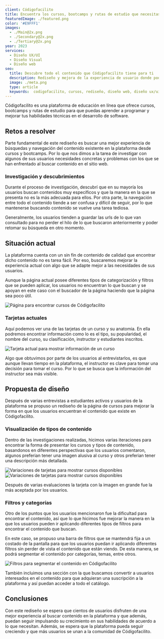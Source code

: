 ```yaml
---
client: Códigofacilito
title: Encuentra los cursos, bootcamps y rutas de estudio que necesitas
featuredImage: ./featured.png
color: '#E9FFF1'
images:
  - ./Main@2x.png
  - ./Secondary@2x.png
  - ./Tertiary@2x.png
year: 2023
services:
  - Diseño UX/UI
  - Diseño Visual
  - Diseño web
seo:
  title: Descubre todo el contenido que Códigofacilito tiene para ti
  description: Rediseño y mejora de la experiencia de usuario donde podrás encontrar cursos, bootcamps y rutas de estudio de mejor forma y más rápida
  image: ./meta.png
  type: article
  keywords:  codigofacilito, cursos, rediseño, diseño web, diseño ux/ui, diseño de experiencia de usuario, diseño de interfaz de usuario, diseño visual, diseño de producto
---
```


Códigofacilito es una plataforma de educación en línea que ofrece cursos, bootcamps y rutas de estudio para que puedas aprender a programar y mejorar tus habilidades técnicas en el desarrollo de software.

## Retos a resolver
Parte fundamental de este rediseño es buscar una mejor experiencia de búsquedas y navegación del contenido existente en la plataforma desde cursos y bootcamps. Por lo que nos dimos a la tarea de investigar con algunos de sus usuarios necesidades concretas y problemas con los que se han enfrentado al buscar contenido en el sitio web.

### Investigación y descubrimientos
Durante el proceso de investigación, descubrí que en su mayoría los usuarios buscan contenidos muy específicos y que la manera en la que se presenta no es la más adecuada para ellos. Por otra parte, la navegación entre todo el contenido tiende a ser confusa y difícil de seguir, por lo que mantenerse buscando contenido se vuelve una tarea tediosa.

Generalmente, los usuarios tienden a guardar las urls de lo que van consultado para no perder el hilo de lo que buscaron anteriormente y poder retomar su búsqueda en otro momento.

## Situación actual
La plataforma cuenta con un sin fin de contenido de calidad que encontrar dicho contenido no es tarea fácil. Por eso, buscaremos mejorar la experiencia actual con algo que se adapte mejor a las necesidades de sus usuarios.

Aunque la página actual posee diferentes tipos de categorización y filtros que se pueden aplicar, los usuarios no encuentran lo que buscan y se apoyan en este caso con el buscador de la página haciendo que la página sea poco útil.

![Página para encontrar cursos de Códigofacilito](./cursos.png)

### Tarjetas actuales
Aquí podemos ver una de las tarjetas de un curso y su anatomia. En ella podremos encontrar información como lo es el tipo, su popularidad, el nombre del curso, su clasificación, instructor y estudiantes inscritos.

![Tarjeta actual para mostrar información de un curso](./course-item.png)

Algo que obtuvimos por parte de los usuarios al entrevistarlos, es que aunque llevan tiempo en la plataforma, el instructor es clave para tomar una decisión para tomar el curso. Por lo que se busca que la información del instructor sea más visible.

## Propuesta de diseño
Después de varias entrevistas a estudiantes activos y usuarios de la plataforma se propuso un rediseño de la página de cursos para mejorar la forma en que los usuarios encuentran el contenido que existe en Códigofacilito.

### Visualización de tipos de contenido
Dentro de las investigaciones realizadas, hicimos varias iteraciones para encontrar la forma de presentar los cursos y tipos de contenido, basandonos en diferentes perspectivas que los usuarios comentaron, algunos preferian tener una imagen alusiva al curso y otros preferian tener una descripción más detallada.

![Variaciones de tarjetas para mostrar cursos disponibles](./tarjetas_v1.png)
![Variaciones de tarjetas para mostrar cursos disponibles](./tarjetas_v2.png)

Después de varias evaluaciones la tarjeta con la imagen en grande fue la más aceptada por los usuarios.

### Filtros y categorías
Otro de los puntos que los usuarios mencionaron fue la dificultad para encontrar el contenido, así que lo que hicimos fue mejorar la manera en la que los usuarios pueden ir aplicando diferentes tipos de filtros para encontrar el contenido que buscan.

En este caso, se propuso una barra de filtros que se mantendrá fija a un costado de la pantalla para que los usuarios puedan ir aplicando diferentes filtros sin perder de vista el contenido que están viendo. De esta manera, se podrá segmentar el contenido por categorías, temas, entre otros.

![Filtros para segmentar el contenido en Códigofacilito](./sidebar.png)

También incluimos una sección con la que buscamos convertir a usuarios interesados en el contenido para que adquieran una suscripción a la plataforma y así puedan acceder a todo el catálogo.

## Conclusiones
Con este rediseño se espera que cientos de usuarios disfruten de una mejor experiencia al buscar contenido en la plataforma y que además, puedan seguir impulsando su crecimiento en sus habilidades de acuerdo a lo que necesitan. Además, se espera que la plataforma pueda seguir creciendo y que más usuarios se unan a la comunidad de Códigofacilito.